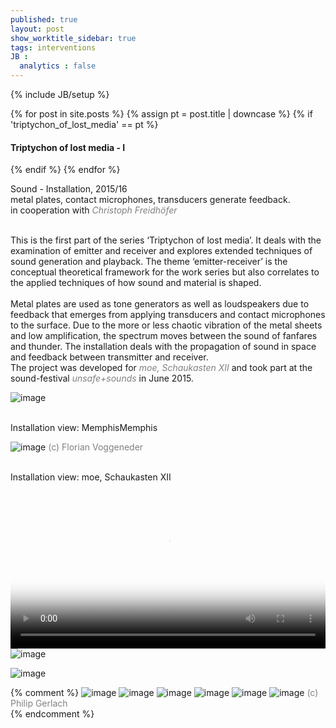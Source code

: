 ```yaml
---
published: true
layout: post
show_worktitle_sidebar: true
tags: interventions
JB :
  analytics : false
---
```


{% include JB/setup %}

<div class="container-parent">
<div class="container-narrow-right">
{% for post in site.posts %}
	{% assign pt = post.title | downcase %}
	{% if 'triptychon_of_lost_media' == pt %}
<h4><a href="{{ BASE_PATH }}{{ post.url }}"></a>Triptychon of lost media - I</h4>
	{% endif %}
{% endfor %}



<p>
Sound - Installation, 2015/16<br />
metal plates, contact microphones, transducers generate feedback.<br />
in cooperation with <a href="http://www.kunst-und-raederwerk.de/" target="_blank" style="text-decoration:none; color: grey"><i>Christoph Freidhöfer</i></a> <br /><br />

This is the first part of the series ‘Triptychon of lost media’. It deals with the examination of emitter and receiver and explores extended techniques of sound generation and playback. The theme ‘emitter-receiver’ is the conceptual theoretical framework for the work series but also correlates to the applied techniques of how sound and material is shaped.<br /><br />
Metal plates are used as tone generators as well as loudspeakers due to feedback that emerges from applying transducers and contact microphones to the surface. Due to the more or less chaotic vibration of the metal sheets and low amplification, the spectrum moves between the sound of fanfares and thunder. The installation deals with the propagation of sound in space and feedback between transmitter and receiver.<br />
The project was developed for 
	<a href="http://www.moe-vienna.org/" target="_blank" style="text-decoration:none; color: grey">
	<i>moe, Schaukasten XII </i></a>
and took part at the sound-festival
	<a href="http://unsafeandsounds.com/" target="_blank" style="text-decoration:none; color: grey">
	<i>unsafe+sounds </i></a>
in June 2015.
</p>
</div>


<div class="container-narrow-left">

<img src="{{ site.url }}/images/tolm_small.jpg" loading="lazy" alt="image">
<p><br />Installation view: MemphisMemphis<br /></p>
<img src="{{ site.url }}/images/tolm2_small.jpg" loading="lazy" alt="image">
<font color="grey">(c) Florian Voggeneder<br /></font>

<p><br />Installation view: moe, Schaukasten XII<br /></p>

<video preload="metadata" poster="{{ site.url }}/images/tripty1_poster_small.jpg" width="100%" height="auto" controls>
  <source src="{{ site.url }}/images/triptychon_of_lost_media.mp4" type="video/mp4" loading="lazy">
</video>

<img src="{{ site.url }}/images/triptychon_moe4_lg.jpg" loading="lazy" alt="image">
<p></p>
<img src="{{ site.url }}/images/triptychon_concert1_sm.jpg" loading="lazy" alt="image">

</div>
</div>



{% comment %}
<img src="{{ site.url }}/images/triptychon_moe1.jpg" alt="image">
<img src="{{ site.url }}/images/triptychon_moe2.jpg" alt="image">
<img src="{{ site.url }}/images/triptychon_moe3.jpg" alt="image">
<img src="{{ site.url }}/images/triptychon_moe4.jpg" alt="image">
<img src="{{ site.url }}/images/triptychon_concert2_smaller.jpg" alt="image">
<img src="{{ site.url }}/images/triptychon_concert1.jpg" alt="image">
<font color="grey">(c) Philip Gerlach<br /></font>
{% endcomment %}


